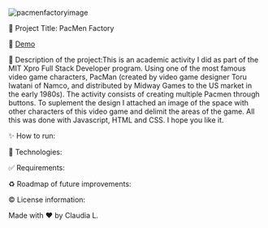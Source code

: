 

![pacmenfactoryimage](https://user-images.githubusercontent.com/101289219/170178171-962c6c49-5536-43a8-8ef9-cfffdbd37800.jpg)


📌 Project Title: PacMen Factory

👀 [Demo](https://rawcdn.githack.com/ClaudiaLopezLagosGlez/PacMen-Factory/3812492ddc84fd737f1b70fbea588190820fb52f/index.html) 

🎯 Description of the project:This is an academic activity I did as part of the MIT Xpro Full Stack Developer program. Using one of the most famous video game characters, PacMan (created by video game designer Toru Iwatani of Namco, and distributed by Midway Games to the US market in the early 1980s). The activity consists of creating multiple Pacmen through buttons. To suplement the design I attached an image of the space with other characters of this video game and delimit the areas of the game. All this was done with Javascript, HTML and CSS. I hope you like it.

✨ How to run:

🚀 Technologies:

✅ Requirements:

♻️ Roadmap of future improvements: 

©️ License information:

 Made with ❤️ by Claudia L.
 
 






 
